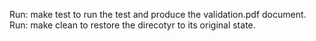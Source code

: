 Run:
    make test
to run the test and produce the validation.pdf document.
Run:
    make clean
to restore the direcotyr to its original state.
